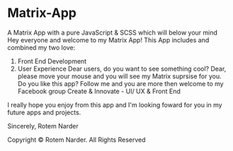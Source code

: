 # Matrix-App
A Matrix App with a pure JavaScript &amp; SCSS which will below your mind
Hey everyone and welcome to my Matrix App! This App includes and combined my two love:
1) Front End Development
2) User Experience
Dear users, do you want to see something cool? Dear, please move your mouse and you will see my Matrix suprsise for you.
Do you like this app? Follow me and you are more then welcome to my Facebook group Create & Innovate - UI/ UX & Front End

I really hope you enjoy from this app and I'm looking foward for you in my future apps and projects.

Sincerely,
Rotem Narder

Copyright © Rotem Narder. All Rights Reserved
